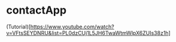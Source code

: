 # contactApp

(Tutorial)[https://www.youtube.com/watch?v=VFtsSEYDNRU&list=PL0dzCUj1L5JH6TwaWtmWlpX6ZUIs38z1h]
